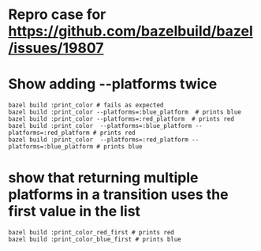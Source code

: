 # Repro case for <https://github.com/bazelbuild/bazel/issues/19807>

# Show adding --platforms twice

```
bazel build :print_color # fails as expected
bazel build :print_color --platforms=:blue_platform  # prints blue
bazel build :print_color --platforms=:red_platform  # prints red
bazel build :print_color  --platforms=:blue_platform --platforms=:red_platform # prints red
bazel build :print_color  --platforms=:red_platform --platforms=:blue_platform # prints blue
```

# show that returning multiple platforms in a transition uses the first value in the list

```
bazel build :print_color_red_first # prints red
bazel build :print_color_blue_first # prints blue
```
